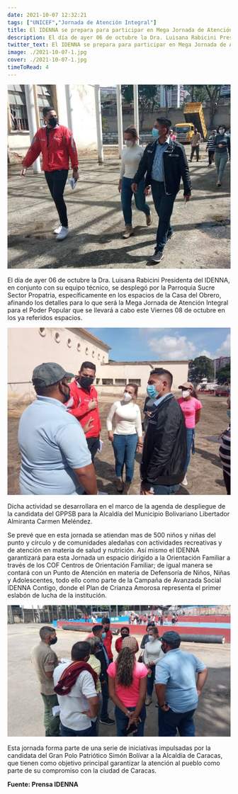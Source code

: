 ```yaml
---
date: 2021-10-07 12:32:21
tags: ["UNICEF","Jornada de Atención Integral"] 
title: El IDENNA se prepara para participar en Mega Jornada de Atención Integral. 
description: El día de ayer 06 de octubre la Dra. Luisana Rabicini Presidenta del IDENNA, en conjunto con su equipo técnico, se desplegó por la Parroquia Sucre Sector Propatria, específicamente en los espacios de la Casa del Obrero
twitter_text: El IDENNA se prepara para participar en Mega Jornada de Atención Integral.
image: ./2021-10-07-1.jpg
cover: ./2021-10-07-1.jpg
timeToRead: 4
---
```


![IDENNA](./2021-10-07-1.jpg)

El día de ayer 06 de octubre la Dra. Luisana Rabicini Presidenta del IDENNA, en conjunto con su equipo técnico, se desplegó por la Parroquia Sucre Sector Propatria, específicamente en los espacios de la Casa del Obrero, afinando los detalles para lo que será la Mega Jornada de Atención Integral para el Poder Popular que se llevará a cabo este Viernes 08 de octubre en los ya referidos espacios. 

![IDENNAA-2](./2021-10-07-02.jpg)

Dicha actividad se desarrollara en el marco de la agenda de despliegue de la candidata del GPPSB para la Alcaldía del Municipio Bolivariano Libertador Almiranta Carmen Meléndez.

Se prevé  que en esta jornada se atiendan mas de 500 niños y niñas del punto y círculo  y de comunidades aledañas con actividades recreativas y de atención en materia de salud y nutrición. Así mismo el IDENNA garantizará para esta Jornada un espacio dirigido a la Orientación Familiar a través de los COF Centros de Orientación Familiar; de igual manera se contará con un Punto de Atención en materia de Defensoría de Niños, Niñas y Adolescentes, todo ello como parte de la Campaña de Avanzada Social IDENNA Contigo, donde el Plan de Crianza Amorosa representa el  primer eslabón  de lucha de la institución.

![IDENNA-3](./2021-10-07-03.jpg)

Esta jornada forma parte de una serie de iniciativas impulsadas por la candidata del Gran Polo Patriótico Simón Bolívar a la Alcaldía de Caracas, que tienen como objetivo principal garantizar la atención al pueblo como parte de su  compromiso con la ciudad de Caracas. 

**Fuente: Prensa IDENNA**
